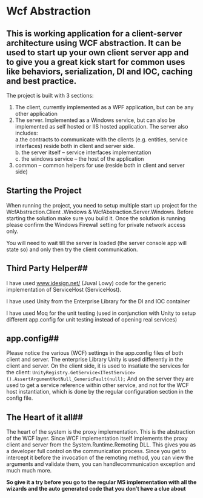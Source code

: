Wcf Abstraction
==============

## This is working application for a client-server architecture using WCF abstraction. It can be used to start up your own client server app and to give you a great kick start for common uses like behaviors, serialization, DI and IOC, caching and best practice. ##
 
The project is built with 3 sections: 


1. The client, currently implemented as a WPF application, but can be any other application
2.	The server. Implemented as a Windows service, but can also be implemented as self hosted or IIS hosted application. The server also includes:    
a.the contracts to communicate with the clients (e.g. entities, service interfaces) reside both in client and server side.    
b.	the server itself – service interfaces implementation    
c.	the windows service – the host of the application
3.	common – common helpers for use (reside both in client and server side)

## Starting the Project ##
When running the project, you need to setup multiple start up project for the WcfAbstraction.Client .Windows & WcfAbstraction.Server.Windows. Before starting the solution make sure you build it. Once the solution is running please confirm the Windows Firewall setting for private network access only.

You will need to wait till the server is loaded (the server console app will state so) and only then try the client communication.

## Third Party Helper##
I have used www.idesign.net/ (Juval Lowy) code for the generic implementation of ServiceHost (ServiceHost<T>). 

I have used Unity from the Enterprise Library for the DI and IOC container

I have used Moq for the unit testing (used in conjunction with Unity to setup different app.config for unit testing instead of opening real services)


## app.config##
Please notice the various (WCF) settings in the app.config files of both client and server.  The enterprise Library Unity is used differently in the client and server. On the client side, it is used to insatiate the services for the client:
`UnityRegistry.GetService<ITestService>().AssertArgumentNotNull_GenericFault(null);` 
And on the server they are used to get a service reference within other service, and not for the WCF host instantiation, which is done by the regular configuration section in the config file.

## The Heart of it all##
The heart of the system is the proxy implementation. This is the abstraction of the WCF layer. Since WCF implementation itself implements the proxy client and server from the System.Runtime.Remoting  DLL. This gives you as a developer full control on the communication process. Since you get to intercept it before the invocation of the remoting method, you can view the arguments and validate them, you can handlecommunication exception and much much more. 

**So give it a try before you go to the regular MS implementation with all the wizards and the auto generated code that you don’t have a clue about**







